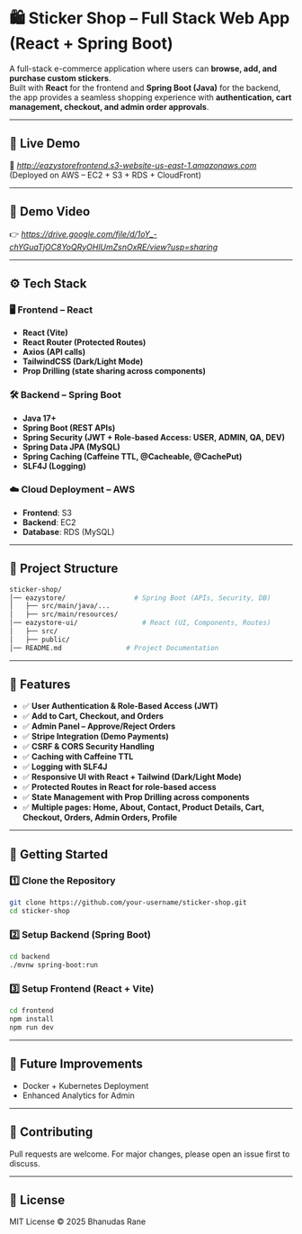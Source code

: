 # 🛍️ Sticker Shop – Full Stack Web App (React + Spring Boot)

A full-stack e-commerce application where users can **browse, add, and purchase custom stickers**.  
Built with **React** for the frontend and **Spring Boot (Java)** for the backend, the app provides a seamless shopping experience with **authentication, cart management, checkout, and admin order approvals**.  

---

## 🔗 Live Demo  
🚧 *http://eazystorefrontend.s3-website-us-east-1.amazonaws.com* (Deployed on AWS – EC2 + S3 + RDS + CloudFront)  

---

## 🎥 Demo Video  

👉 *https://drive.google.com/file/d/1oY_-chYGuaTjOC8YoQRyOHlUmZsnOxRE/view?usp=sharing*  

---

## ⚙️ Tech Stack  

### 🖥️ Frontend – React  
- **React (Vite)**  
- **React Router (Protected Routes)**  
- **Axios (API calls)**  
- **TailwindCSS (Dark/Light Mode)**  
- **Prop Drilling (state sharing across components)**  

### 🛠️ Backend – Spring Boot  
- **Java 17+**  
- **Spring Boot (REST APIs)**  
- **Spring Security (JWT + Role-based Access: USER, ADMIN, QA, DEV)**  
- **Spring Data JPA (MySQL)**  
- **Spring Caching (Caffeine TTL, @Cacheable, @CachePut)**  
- **SLF4J (Logging)**  

### ☁️ Cloud Deployment – AWS  
- **Frontend**: S3  
- **Backend**: EC2  
- **Database**: RDS (MySQL)  

---

## 📁 Project Structure  

```bash
sticker-shop/
│── eazystore/                 # Spring Boot (APIs, Security, DB)
│   ├── src/main/java/...    
│   ├── src/main/resources/
│── eazystore-ui/                # React (UI, Components, Routes)
│   ├── src/
│   ├── public/
│── README.md                # Project Documentation
```

---

## 🔑 Features  

- ✅ **User Authentication & Role-Based Access (JWT)**  
- ✅ **Add to Cart, Checkout, and Orders**  
- ✅ **Admin Panel – Approve/Reject Orders**  
- ✅ **Stripe Integration (Demo Payments)**  
- ✅ **CSRF & CORS Security Handling**  
- ✅ **Caching with Caffeine TTL**  
- ✅ **Logging with SLF4J**
- ✅ **Responsive UI with React + Tailwind (Dark/Light Mode)**
- ✅ **Protected Routes in React for role-based access**
- ✅ **State Management with Prop Drilling across components**
- ✅ **Multiple pages: Home, About, Contact, Product Details, Cart, Checkout, Orders, Admin Orders, Profile**

---

## 🚀 Getting Started  

### 1️⃣ Clone the Repository  
```bash
git clone https://github.com/your-username/sticker-shop.git
cd sticker-shop
```

### 2️⃣ Setup Backend (Spring Boot)  
```bash
cd backend
./mvnw spring-boot:run
```

### 3️⃣ Setup Frontend (React + Vite)  
```bash
cd frontend
npm install
npm run dev
```

---

## 📌 Future Improvements  
- Docker + Kubernetes Deployment  
- Enhanced Analytics for Admin  

---

## 🤝 Contributing  
Pull requests are welcome. For major changes, please open an issue first to discuss.  

---

## 📜 License  
MIT License © 2025 Bhanudas Rane 
